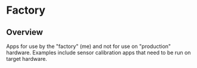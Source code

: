 # Factory

## Overview
Apps for use by the "factory" (me) and not for use on "production" hardware. Examples include sensor calibration apps that need to be run on target hardware.